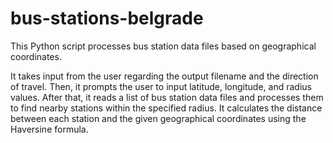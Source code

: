 # bus-stations-belgrade

This Python script processes bus station data files based on geographical coordinates.

It takes input from the user regarding the output filename and the direction of travel. Then, it prompts the user to input latitude, longitude, and radius values. After that, it reads a list of bus station data files and processes them to find nearby stations within the specified radius. It calculates the distance between each station and the given geographical coordinates using the Haversine formula.
